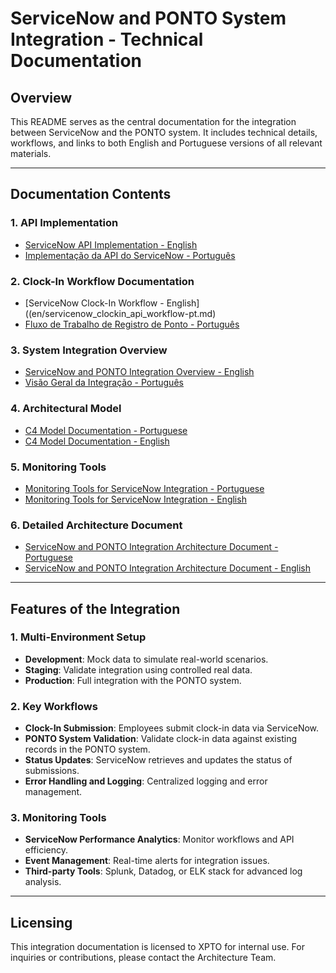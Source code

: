 
# ServiceNow and PONTO System Integration - Technical Documentation

## Overview
This README serves as the central documentation for the integration between ServiceNow and the PONTO system. It includes technical details, workflows, and links to both English and Portuguese versions of all relevant materials.

---

## Documentation Contents

### 1. API Implementation
- [ServiceNow API Implementation - English](en/servicenow_api_workflow-en.md)
- [Implementação da API do ServiceNow - Português](sandbox:/mnt/data/servicenow_ponto_api_implementation-pt.md)

### 2. Clock-In Workflow Documentation
- [ServiceNow Clock-In Workflow - English]((en/servicenow_clockin_api_workflow-pt.md)
- [Fluxo de Trabalho de Registro de Ponto - Português](sandbox:/mnt/data/servicenow_clockin_api_workflow-pt.md)

### 3. System Integration Overview
- [ServiceNow and PONTO Integration Overview - English](en/ServiceNow_PONTO_Integration_README-en.md)
- [Visão Geral da Integração - Português](pt/ServiceNow_PONTO_Integration_README-pt.md)

### 4. Architectural Model
- [C4 Model Documentation - Portuguese](pt/c4_model_documentacao-pt.md)
- [C4 Model Documentation - English](en/c4_model_documentacao-en.md)

### 5. Monitoring Tools
- [Monitoring Tools for ServiceNow Integration - Portuguese](pt/servicenow_monitoring_tools-pt.md)
- [Monitoring Tools for ServiceNow Integration - English](en/servicenow_monitoring_tools-en.md)

### 6. Detailed Architecture Document
- [ServiceNow and PONTO Integration Architecture Document - Portuguese](pt/architecture_document_servicenow_ponto-pt.md)
- [ServiceNow and PONTO Integration Architecture Document - English](en/architecture_document_servicenow_ponto-en.md)

---

## Features of the Integration

### 1. Multi-Environment Setup
- **Development**: Mock data to simulate real-world scenarios.
- **Staging**: Validate integration using controlled real data.
- **Production**: Full integration with the PONTO system.

### 2. Key Workflows
- **Clock-In Submission**: Employees submit clock-in data via ServiceNow.
- **PONTO System Validation**: Validate clock-in data against existing records in the PONTO system.
- **Status Updates**: ServiceNow retrieves and updates the status of submissions.
- **Error Handling and Logging**: Centralized logging and error management.

### 3. Monitoring Tools
- **ServiceNow Performance Analytics**: Monitor workflows and API efficiency.
- **Event Management**: Real-time alerts for integration issues.
- **Third-party Tools**: Splunk, Datadog, or ELK stack for advanced log analysis.

---

## Licensing
This integration documentation is licensed to XPTO for internal use. For inquiries or contributions, please contact the Architecture Team.
